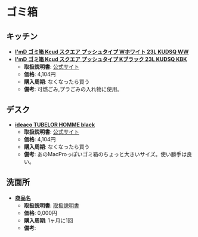 ゴミ箱
====

キッチン
----

- [**I'mD ゴミ箱 Kcud スクエア プッシュタイプ Wホワイト 23L KUDSQ WW**](https://www.amazon.co.jp/gp/product/B002N19IM0/)
- [**I'mD ゴミ箱 Kcud スクエア プッシュタイプ Kブラック 23L KUDSQ KBK**](https://www.amazon.co.jp/gp/product/B002N1C4NA/)
  - **取扱説明書**: [公式サイト](http://www.imcjpn.co.jp/design_project/html/product/012kcud_sq/index.html)
  - **価格**: 4,104円
  - **購入周期**: なくなったら買う
  - **備考**: 可燃ごみ,プラごみの入れ物に使用。

デスク
----

- [**ideaco TUBELOR HOMME black**](https://www.amazon.co.jp/gp/product/B004BJ160E/)
  - **取扱説明書**: [公式サイト](http://www.ideaco-web.com/living/tubelorhomme.html)
  - **価格**: 4,104円
  - **購入周期**: なくなったら買う
  - **備考**: あのMacProっぽいゴミ箱のちょっと大きいサイズ。使い勝手は良い。

洗面所
----

- [**商品名**](official-page)
  - **取扱説明書**: [取扱説明書](manual-page-url)
  - **価格**: 0,000円
  - **購入周期**: 1ヶ月に1回
  - **備考**:

